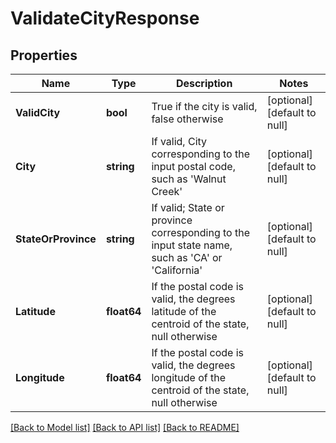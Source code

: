 # ValidateCityResponse

## Properties
Name | Type | Description | Notes
------------ | ------------- | ------------- | -------------
**ValidCity** | **bool** | True if the city is valid, false otherwise | [optional] [default to null]
**City** | **string** | If valid, City corresponding to the input postal code, such as &#39;Walnut Creek&#39; | [optional] [default to null]
**StateOrProvince** | **string** | If valid; State or province corresponding to the input state name, such as &#39;CA&#39; or &#39;California&#39; | [optional] [default to null]
**Latitude** | **float64** | If the postal code is valid, the degrees latitude of the centroid of the state, null otherwise | [optional] [default to null]
**Longitude** | **float64** | If the postal code is valid, the degrees longitude of the centroid of the state, null otherwise | [optional] [default to null]

[[Back to Model list]](../README.md#documentation-for-models) [[Back to API list]](../README.md#documentation-for-api-endpoints) [[Back to README]](../README.md)


